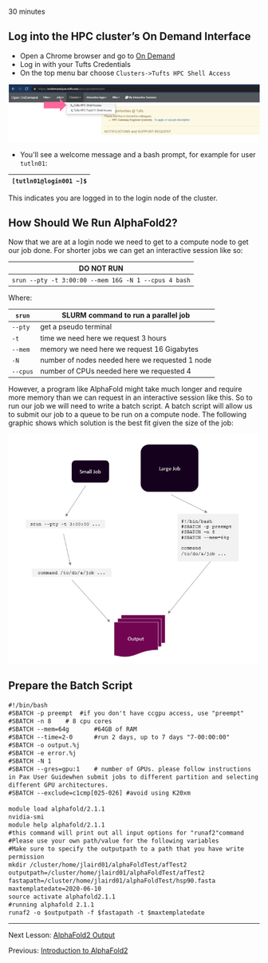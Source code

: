 30 minutes

## Log into the HPC cluster’s On Demand Interface

- Open a Chrome browser and go to [On Demand](https://ondemand.pax.tufts.edu/)
- Log in with your Tufts Credentials
- On the top menu bar choose `Clusters->Tufts HPC Shell Access`

![](images/shell.PNG)

- You'll see a welcome message and a bash prompt, for example for user `tutln01`:

|`[tutln01@login001 ~]$`|
|-|

This indicates you are logged in to the login node of the cluster.

## How Should We Run AlphaFold2?

Now that we are at a login node we need to get to a compute node to get our job done. For shorter jobs we can get an interactive session like so:

|DO NOT RUN|
|--|
|`srun --pty -t 3:00:00 --mem 16G -N 1 --cpus 4 bash`|

Where:

|`srun`|SLURM command to run a parallel job|
|-|-|
|`--pty`| get a pseudo terminal|
|`-t` | time we need here we request 3 hours|
|`--mem` | memory we need here we request 16 Gigabytes|
|`-N` | number of nodes needed here we requested 1 node|
|`--cpus` | number of CPUs needed here we requested 4|

However, a program like AlphaFold might take much longer and require more memory than we can request in an interactive session like this. So to run our job we will need to write a batch script. A batch script will allow us to submit our job to a queue to be run on a compute node. The following graphic shows which solution is the best fit given the size of the job:

![](images/srun_v_sbatch.PNG)

## Prepare the Batch Script
```
#!/bin/bash
#SBATCH -p preempt  #if you don't have ccgpu access, use "preempt"
#SBATCH -n 8    # 8 cpu cores
#SBATCH --mem=64g       #64GB of RAM
#SBATCH --time=2-0      #run 2 days, up to 7 days "7-00:00:00"
#SBATCH -o output.%j
#SBATCH -e error.%j
#SBATCH -N 1
#SBATCH --gres=gpu:1    # number of GPUs. please follow instructions in Pax User Guidewhen submit jobs to different partition and selecting different GPU architectures.
#SBATCH --exclude=c1cmp[025-026] #avoid using K20xm

module load alphafold/2.1.1
nvidia-smi
module help alphafold/2.1.1 
#this command will print out all input options for "runaf2"command
#Please use your own path/value for the following variables
#Make sure to specify the outputpath to a path that you have write permission
mkdir /cluster/home/jlaird01/alphaFoldTest/afTest2
outputpath=/cluster/home/jlaird01/alphaFoldTest/afTest2
fastapath=/cluster/home/jlaird01/alphaFoldTest/hsp90.fasta
maxtemplatedate=2020-06-10
source activate alphafold2.1.1
#running alphafold 2.1.1
runaf2 -o $outputpath -f $fastapath -t $maxtemplatedate
```
_________________________________________________________________________________________________________________________________________________________________________________

Next Lesson: [AlphaFold2 Output](../lesson3/lesson3.md)

Previous: [Introduction to AlphaFold2](../lesson1/AlphaFold2_Tutorial.pdf)
